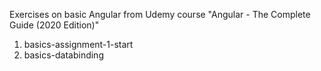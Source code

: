 Exercises on basic Angular from Udemy course "Angular - The Complete Guide (2020 Edition)"

1. basics-assignment-1-start
2. basics-databinding
